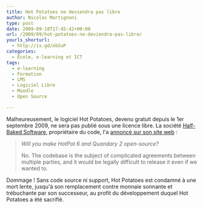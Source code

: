 ```yaml
---
title: Hot Potatoes ne deviendra pas libre
author: Nicolas Martignoni
type: post
date: 2009-09-18T17:45:42+00:00
url: /2009/09/hot-potatoes-ne-deviendra-pas-libre/
yourls_shorturl:
  - http://is.gd/ebSuP
categories:
  - École, e-learning et ICT
tags:
  - e-learning
  - Formation
  - LMS
  - Logiciel Libre
  - Moodle
  - Open Source

---
```

Malheureusement, le logiciel Hot Potatoes, devenu gratuit depuis le 1er septembre 2009, ne sera pas publié sous une licence libre. La société [Half-Baked Software][1], propriétaire du code, l'a [annoncé sur son site web][2] :

> _Will you make HotPot 6 and Quandary 2 open-source?_
> 
> No. The codebase is the subject of complicated agreements between multiple parties, and it would be legally difficult to release it even if we wanted to.

Dommage ! Sans code source ni support, Hot Potatoes est condamné à une mort lente, jusqu'à son remplacement contre monnaie sonnante et trébuchante par son successeur, au profit du développement duquel Hot Potatoes a été sacrifié.

 [1]: http://www.halfbakedsoftware.com/
 [2]: http://www.halfbakedsoftware.com/licences_ending.php